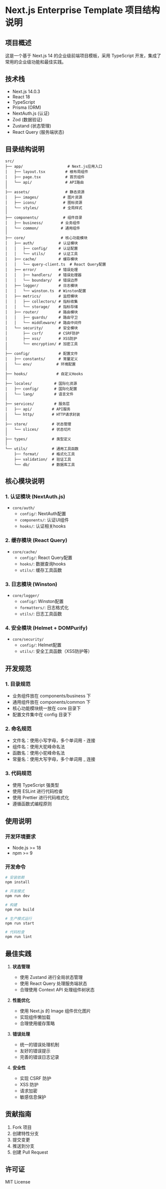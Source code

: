 # Next.js Enterprise Template 项目结构说明

## 项目概述

这是一个基于 Next.js 14 的企业级前端项目模板，采用 TypeScript 开发，集成了常用的企业级功能和最佳实践。

## 技术栈

- Next.js 14.0.3
- React 18
- TypeScript
- Prisma (ORM)
- NextAuth.js (认证)
- Zod (数据验证)
- Zustand (状态管理)
- React Query (服务端状态)

## 目录结构说明

```
src/
├── app/                    # Next.js应用入口
│   ├── layout.tsx         # 根布局组件
│   ├── page.tsx           # 首页组件
│   └── api/               # API路由
│
├── assets/                # 静态资源
│   ├── images/           # 图片资源
│   ├── icons/            # 图标资源
│   └── styles/           # 全局样式
│
├── components/           # 组件目录
│   ├── business/        # 业务组件
│   └── common/          # 通用组件
│
├── core/                # 核心功能模块
│   ├── auth/           # 认证模块
│   │   ├── config/     # 认证配置
│   │   └── utils/      # 认证工具
│   ├── cache/          # 缓存模块
│   │   └── query-client.ts  # React Query配置
│   ├── error/          # 错误处理
│   │   ├── handlers/   # 错误处理器
│   │   └── boundary/   # 错误边界
│   ├── logger/         # 日志模块
│   │   └── winston.ts  # Winston配置
│   ├── metrics/        # 监控模块
│   │   ├── collectors/ # 指标收集
│   │   └── storage/    # 指标存储
│   ├── router/         # 路由模块
│   │   ├── guards/     # 路由守卫
│   │   └── middleware/ # 路由中间件
│   └── security/       # 安全模块
│       ├── csrf/       # CSRF防护
│       ├── xss/        # XSS防护
│       └── encryption/ # 加密工具
│
├── config/             # 配置文件
│   ├── constants/      # 常量定义
│   └── env/           # 环境配置
│
├── hooks/             # 自定义Hooks
│
├── locales/          # 国际化资源
│   ├── config/       # 国际化配置
│   └── lang/         # 语言文件
│
├── services/         # 服务层
│   ├── api/         # API服务
│   └── http/        # HTTP请求封装
│
├── store/           # 状态管理
│   └── slices/      # 状态切片
│
├── types/           # 类型定义
│
└── utils/           # 通用工具函数
    ├── format/      # 格式化工具
    ├── validation/  # 验证工具
    └── db/          # 数据库工具
```

## 核心模块说明

### 1. 认证模块 (NextAuth.js)
- `core/auth/`
  - `config/`: NextAuth配置
  - `components/`: 认证UI组件
  - `hooks/`: 认证相关hooks

### 2. 缓存模块 (React Query)
- `core/cache/`
  - `config/`: React Query配置
  - `hooks/`: 数据查询hooks
  - `utils/`: 缓存工具函数

### 3. 日志模块 (Winston)
- `core/logger/`
  - `config/`: Winston配置
  - `formatters/`: 日志格式化
  - `utils/`: 日志工具函数

### 4. 安全模块 (Helmet + DOMPurify)
- `core/security/`
  - `config/`: Helmet配置
  - `utils/`: 安全工具函数（XSS防护等）

## 开发规范

### 1. 目录规范
- 业务组件放在 components/business 下
- 通用组件放在 components/common 下
- 核心功能模块统一放在 core 目录下
- 配置文件集中在 config 目录下

### 2. 命名规范
- 文件名：使用小写字母，多个单词用 - 连接
- 组件名：使用大驼峰命名法
- 函数名：使用小驼峰命名法
- 常量名：使用大写字母，多个单词用 _ 连接

### 3. 代码规范
- 使用 TypeScript 强类型
- 使用 ESLint 进行代码检查
- 使用 Prettier 进行代码格式化
- 遵循函数式编程原则

## 使用说明

### 开发环境要求
- Node.js >= 18
- npm >= 9

### 开发命令
```bash
# 安装依赖
npm install

# 开发模式
npm run dev

# 构建
npm run build

# 生产模式运行
npm run start

# 代码检查
npm run lint
```

## 最佳实践

1. **状态管理**
   - 使用 Zustand 进行全局状态管理
   - 使用 React Query 处理服务端状态
   - 合理使用 Context API 处理组件树状态

2. **性能优化**
   - 使用 Next.js 的 Image 组件优化图片
   - 实现组件懒加载
   - 合理使用缓存策略

3. **错误处理**
   - 统一的错误处理机制
   - 友好的错误提示
   - 完善的错误日志记录

4. **安全性**
   - 实现 CSRF 防护
   - XSS 防护
   - 请求加密
   - 敏感信息保护

## 贡献指南

1. Fork 项目
2. 创建特性分支
3. 提交变更
4. 推送到分支
5. 创建 Pull Request

## 许可证

MIT License

